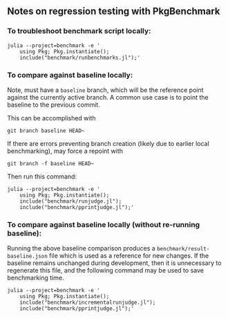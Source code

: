 ## Notes on regression testing with PkgBenchmark

### To troubleshoot benchmark script locally:
```
julia --project=benchmark -e '
    using Pkg; Pkg.instantiate();
    include("benchmark/runbenchmarks.jl");'
```

### To compare against baseline locally:

Note, must have a `baseline` branch, which will be the reference point against the currently active branch. A common use case is to point the baseline to the previous commit.

This can be accomplished with
```
git branch baseline HEAD~
```

If there are errors preventing branch creation (likely due to earlier local benchmarking), may force a repoint with
```
git branch -f baseline HEAD~
```

Then run this command:
```
julia --project=benchmark -e '
    using Pkg; Pkg.instantiate();
    include("benchmark/runjudge.jl");
    include("benchmark/pprintjudge.jl");'
```

### To compare against baseline locally (without re-running baseline):

Running the above baseline comparison produces a `benchmark/result-baseline.json` file which is
used as a reference for new changes.
If the baseline remains unchanged during development, then it is unnecessary to regenerate this file,
and the following command may be used to save benchmarking time.
```
julia --project=benchmark -e '
    using Pkg; Pkg.instantiate();
    include("benchmark/incrementalrunjudge.jl");
    include("benchmark/pprintjudge.jl");'
```
